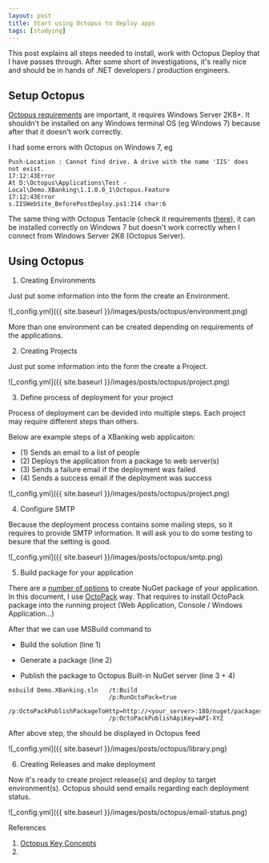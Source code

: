 ```yaml
---
layout: post
title: Start using Octopus to deploy apps
tags: [studying]
---
```


This post explains all steps needed to install, work with Octopus Deploy that I have passes through.
After some short of investigations, it's really nice and should be in hands of .NET developers / production engineers.

## Setup Octopus

[Octopus requirements][1] are important, it requires Windows Server 2K8+. It shouldn't be installed
on any Windows terminal OS (eg Windows 7) because after that it doesn't work correctly.

I had some errors with Octopus on Windows 7, eg

```
Push-Location : Cannot find drive. A drive with the name 'IIS' does not exist.
17:12:43Error
At D:\Octopus\Applications\Test - Local\Demo.XBanking\1.1.0.0_1\Octopus.Feature
17:12:43Error
s.IISWebSite_BeforePostDeploy.ps1:214 char:6
```

The same thing with Octopus Tentacle (check it requirements [there][2]), it can be installed correctly on Windows 7 but doesn't work correctly
when I connect from Windows Server 2K8 (Octopus Server).

## Using Octopus

1. Creating Environments

Just put some information into the form the create an Environment.

![_config.yml]({{ site.baseurl }}/images/posts/octopus/environment.png)

More than one environment can be created depending on requirements of the applications.

2. Creating Projects

Just put some information into the form the create a Project.

![_config.yml]({{ site.baseurl }}/images/posts/octopus/project.png)

3. Define process of deployment for your project

Process of deployment can be devided into multiple steps. Each project may require different steps than others.

Below are example steps of a XBanking web applicaiton:

- (1) Sends an email to a list of people
- (2) Deploys the application from a package to web server(s)
- (3) Sends a failure email if the deployment was failed
- (4) Sends a success email if the deployment was success

![_config.yml]({{ site.baseurl }}/images/posts/octopus/project.png)

4. Configure SMTP

Because the deployment process contains some mailing steps, so it requires to provide SMTP information.
It will ask you to do some testing to besure that the setting is good.

![_config.yml]({{ site.baseurl }}/images/posts/octopus/smtp.png)

5. Build package for your application

There are a [number of options][5] to create NuGet package of your application. In this document,
I use [OctoPack][6] way. That requires to install OctoPack package into the running project
(Web Application, Console / Windows Application...)

After that we can use MSBuild command to

- Build the solution (line 1)

- Generate a package (line 2)

- Publish the package to Octopus Built-in NuGet server (line 3 + 4)

```
msbuild Demo.XBanking.sln 	/t:Build 
							/p:RunOctoPack=true
							/p:OctoPackPublishPackageToHttp=http://<your_server>:180/nuget/packages 
							/p:OctoPackPublishApiKey=API-XYZ
```

After above step, the should be displayed in Octopus feed

![_config.yml]({{ site.baseurl }}/images/posts/octopus/library.png)

6. Creating Releases and make deployment

Now it's ready to create project release(s) and deploy to target environment(s).
Octopus should send emails regarding each deployment status.

![_config.yml]({{ site.baseurl }}/images/posts/octopus/email-status.png)

References

1. [Octopus Key Concepts][7]
2. 


[1]: http://docs.octopusdeploy.com/display/OD/Installing+Octopus
[2]: http://docs.octopusdeploy.com/display/OD/Installing+Tentacles
[3]: http://ianpaullin.com/2014/06/03/octopus-deployment-basics/
[4]: http://docs.octopusdeploy.com/display/OD/Deploying+packages
[5]: http://docs.octopusdeploy.com/display/OD/Packaging+applications
[6]: http://docs.octopusdeploy.com/display/OD/Using+OctoPack
[7]: http://docs.octopusdeploy.com/display/OD/Key+Concepts